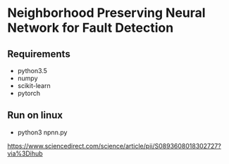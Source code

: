 # Neighborhood Preserving Neural Network for Fault Detection

## Requirements
* python3.5
* numpy
* scikit-learn
* pytorch

## Run on linux
* python3 npnn.py


https://www.sciencedirect.com/science/article/pii/S0893608018302727?via%3Dihub
